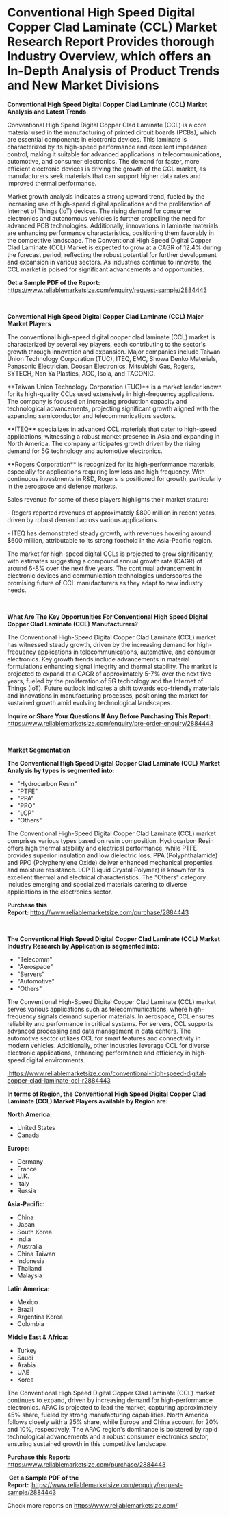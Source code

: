 <p><h1>Conventional High Speed Digital Copper Clad Laminate (CCL) Market Research Report Provides thorough Industry Overview, which offers an In-Depth Analysis of Product Trends and New Market Divisions</h1></p><p><strong>Conventional High Speed Digital Copper Clad Laminate (CCL) Market Analysis and Latest Trends</strong></p>
<p><p>Conventional High Speed Digital Copper Clad Laminate (CCL) is a core material used in the manufacturing of printed circuit boards (PCBs), which are essential components in electronic devices. This laminate is characterized by its high-speed performance and excellent impedance control, making it suitable for advanced applications in telecommunications, automotive, and consumer electronics. The demand for faster, more efficient electronic devices is driving the growth of the CCL market, as manufacturers seek materials that can support higher data rates and improved thermal performance.</p><p>Market growth analysis indicates a strong upward trend, fueled by the increasing use of high-speed digital applications and the proliferation of Internet of Things (IoT) devices. The rising demand for consumer electronics and autonomous vehicles is further propelling the need for advanced PCB technologies. Additionally, innovations in laminate materials are enhancing performance characteristics, positioning them favorably in the competitive landscape. The Conventional High Speed Digital Copper Clad Laminate (CCL) Market is expected to grow at a CAGR of 12.4% during the forecast period, reflecting the robust potential for further development and expansion in various sectors. As industries continue to innovate, the CCL market is poised for significant advancements and opportunities.</p></p>
<p><strong>Get a Sample PDF of the Report:&nbsp;</strong> <a href="https://www.reliablemarketsize.com/enquiry/request-sample/2884443?utm_campaign=3307&utm_medium=2&utm_source=Github&utm_content=ia&utm_term=13032025&utm_id=conventional-high-speed-digital-copper-clad-laminate-ccl">https://www.reliablemarketsize.com/enquiry/request-sample/2884443</a></p>
<p>&nbsp;</p>
<p><strong>Conventional High Speed Digital Copper Clad Laminate (CCL) Major Market Players</strong></p>
<p><p>The conventional high-speed digital copper clad laminate (CCL) market is characterized by several key players, each contributing to the sector's growth through innovation and expansion. Major companies include Taiwan Union Technology Corporation (TUC), ITEQ, EMC, Showa Denko Materials, Panasonic Electrician, Doosan Electronics, Mitsubishi Gas, Rogers, SYTECH, Nan Ya Plastics, AGC, Isola, and TACONIC. </p><p>**Taiwan Union Technology Corporation (TUC)** is a market leader known for its high-quality CCLs used extensively in high-frequency applications. The company is focused on increasing production capacity and technological advancements, projecting significant growth aligned with the expanding semiconductor and telecommunications sectors.</p><p>**ITEQ** specializes in advanced CCL materials that cater to high-speed applications, witnessing a robust market presence in Asia and expanding in North America. The company anticipates growth driven by the rising demand for 5G technology and automotive electronics.</p><p>**Rogers Corporation** is recognized for its high-performance materials, especially for applications requiring low loss and high frequency. With continuous investments in R&D, Rogers is positioned for growth, particularly in the aerospace and defense markets.</p><p>Sales revenue for some of these players highlights their market stature: </p><p>- Rogers reported revenues of approximately $800 million in recent years, driven by robust demand across various applications.</p><p>- ITEQ has demonstrated steady growth, with revenues hovering around $600 million, attributable to its strong foothold in the Asia-Pacific region.</p><p>The market for high-speed digital CCLs is projected to grow significantly, with estimates suggesting a compound annual growth rate (CAGR) of around 6-8% over the next five years. The continual advancement in electronic devices and communication technologies underscores the promising future of CCL manufacturers as they adapt to new industry needs.</p></p>
<p>&nbsp;</p>
<p><strong>What Are The Key Opportunities For Conventional High Speed Digital Copper Clad Laminate (CCL) Manufacturers?</strong></p>
<p><p>The Conventional High-Speed Digital Copper Clad Laminate (CCL) market has witnessed steady growth, driven by the increasing demand for high-frequency applications in telecommunications, automotive, and consumer electronics. Key growth trends include advancements in material formulations enhancing signal integrity and thermal stability. The market is projected to expand at a CAGR of approximately 5-7% over the next five years, fueled by the proliferation of 5G technology and the Internet of Things (IoT). Future outlook indicates a shift towards eco-friendly materials and innovations in manufacturing processes, positioning the market for sustained growth amid evolving technological landscapes.</p></p>
<p><strong>Inquire or Share Your Questions If Any Before Purchasing This Report:</strong> <a href="https://www.reliablemarketsize.com/enquiry/pre-order-enquiry/2884443?utm_campaign=3307&utm_medium=2&utm_source=Github&utm_content=ia&utm_term=13032025&utm_id=conventional-high-speed-digital-copper-clad-laminate-ccl">https://www.reliablemarketsize.com/enquiry/pre-order-enquiry/2884443</a></p>
<p>&nbsp;</p>
<p><strong>Market Segmentation</strong></p>
<p><strong>The Conventional High Speed Digital Copper Clad Laminate (CCL) Market Analysis by types is segmented into:</strong></p>
<p><ul><li>"Hydrocarbon Resin"</li><li>"PTFE"</li><li>"PPA"</li><li>"PPO"</li><li>"LCP"</li><li>"Others"</li></ul></p>
<p><p>The Conventional High-Speed Digital Copper Clad Laminate (CCL) market comprises various types based on resin composition. Hydrocarbon Resin offers high thermal stability and electrical performance, while PTFE provides superior insulation and low dielectric loss. PPA (Polyphthalamide) and PPO (Polyphenylene Oxide) deliver enhanced mechanical properties and moisture resistance. LCP (Liquid Crystal Polymer) is known for its excellent thermal and electrical characteristics. The "Others" category includes emerging and specialized materials catering to diverse applications in the electronics sector.</p></p>
<p><strong>Purchase this Report:&nbsp;</strong><a href="https://www.reliablemarketsize.com/purchase/2884443?utm_campaign=3307&utm_medium=2&utm_source=Github&utm_content=ia&utm_term=13032025&utm_id=conventional-high-speed-digital-copper-clad-laminate-ccl">https://www.reliablemarketsize.com/purchase/2884443</a></p>
<p>&nbsp;</p>
<p><strong>The Conventional High Speed Digital Copper Clad Laminate (CCL) Market Industry Research by Application is segmented into:</strong></p>
<p><ul><li>"Telecomm"</li><li>"Aerospace"</li><li>"Servers"</li><li>"Automotive"</li><li>"Others"</li></ul></p>
<p><p>The Conventional High-Speed Digital Copper Clad Laminate (CCL) market serves various applications such as telecommunications, where high-frequency signals demand superior materials. In aerospace, CCL ensures reliability and performance in critical systems. For servers, CCL supports advanced processing and data management in data centers. The automotive sector utilizes CCL for smart features and connectivity in modern vehicles. Additionally, other industries leverage CCL for diverse electronic applications, enhancing performance and efficiency in high-speed digital environments.</p></p>
<p><a href="https://www.reliablemarketsize.com/conventional-high-speed-digital-copper-clad-laminate-ccl-r2884443?utm_campaign=3307&utm_medium=2&utm_source=Github&utm_content=ia&utm_term=13032025&utm_id=conventional-high-speed-digital-copper-clad-laminate-ccl">&nbsp;https://www.reliablemarketsize.com/conventional-high-speed-digital-copper-clad-laminate-ccl-r2884443</a></p>
<p><strong>In terms of Region, the Conventional High Speed Digital Copper Clad Laminate (CCL) Market Players available by Region are:</strong></p>
<p>
    <p> <strong> North America: </strong>
        <ul>
            <li>United States</li>
            <li>Canada</li>
        </ul>
        </p> 
    <p> <strong> Europe: </strong>
        <ul>
            <li>Germany</li>
            <li>France</li>
            <li>U.K.</li>
            <li>Italy</li>
            <li>Russia</li>
        </ul>
        </p> 
    <p> <strong> Asia-Pacific: </strong>
        <ul>
            <li>China</li>
            <li>Japan</li>
            <li>South Korea</li>
            <li>India</li>
            <li>Australia</li>
            <li>China Taiwan</li>
            <li>Indonesia</li>
            <li>Thailand</li>
            <li>Malaysia</li>
        </ul>
        </p> 
    <p> <strong> Latin America: </strong>
        <ul>
            <li>Mexico</li>
            <li>Brazil</li>
            <li>Argentina Korea</li>
            <li>Colombia</li>
        </ul>
        </p> 
    <p> <strong> Middle East & Africa: </strong>
        <ul>
            <li>Turkey</li>
            <li>Saudi</li>
            <li>Arabia</li>
            <li>UAE</li>
            <li>Korea</li>
        </ul>
    </p>
    </p>
<p><p>The Conventional High Speed Digital Copper Clad Laminate (CCL) market continues to expand, driven by increasing demand for high-performance electronics. APAC is projected to lead the market, capturing approximately 45% share, fueled by strong manufacturing capabilities. North America follows closely with a 25% share, while Europe and China account for 20% and 10%, respectively. The APAC region's dominance is bolstered by rapid technological advancements and a robust consumer electronics sector, ensuring sustained growth in this competitive landscape.</p></p>
<p><strong>Purchase this Report: </strong><a href="https://www.reliablemarketsize.com/purchase/2884443?utm_campaign=3307&utm_medium=2&utm_source=Github&utm_content=ia&utm_term=13032025&utm_id=conventional-high-speed-digital-copper-clad-laminate-ccl">https://www.reliablemarketsize.com/purchase/2884443</a></p>
<p>&nbsp;<strong>Get a Sample PDF of the Report:&nbsp;&nbsp;</strong><a href="https://www.reliablemarketsize.com/enquiry/request-sample/2884443?utm_campaign=3307&utm_medium=2&utm_source=Github&utm_content=ia&utm_term=13032025&utm_id=conventional-high-speed-digital-copper-clad-laminate-ccl">https://www.reliablemarketsize.com/enquiry/request-sample/2884443</a></p>
<p><strong></strong></p>
<p>Check more reports on <a href="https://www.reliablemarketsize.com/?utm_campaign=3307&utm_medium=2&utm_source=Github&utm_content=ia&utm_term=13032025&utm_id=conventional-high-speed-digital-copper-clad-laminate-ccl">https://www.reliablemarketsize.com/</a></p>